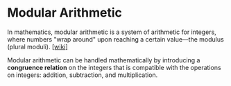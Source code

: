 # Modular Arithmetic


In mathematics, modular arithmetic is a system of arithmetic for integers, 
where numbers "wrap around" upon reaching a certain value—the modulus (plural moduli).
 [[wiki]](https://en.wikipedia.org/wiki/Modular_arithmetic)

Modular arithmetic can be handled mathematically by introducing a **congruence relation** on the integers that is compatible with the operations on integers: addition, subtraction, and multiplication. 

